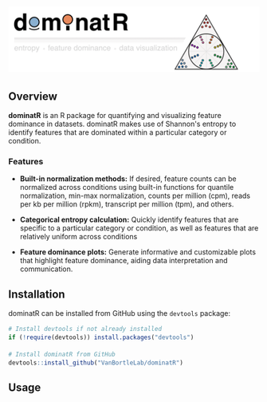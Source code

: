 # <img src="man/figures/dominatR_header.png" width="1200px">

## Overview

**dominatR** is an R package for quantifying and visualizing feature dominance in datasets. dominatR makes use of Shannon's entropy to identify features that are dominated within a particular category or condition. 

### Features

- **Built-in normalization methods:** If desired, feature counts can be normalized across conditions using built-in functions for quantile normalization, min-max normalization, counts per million (cpm), reads per kb per million (rpkm), transcript per million (tpm), and others.

- **Categorical entropy calculation:** Quickly identify features that are specific to a particular category or condition, as well as features that are relatively uniform across conditions

- **Feature dominance plots:** Generate informative and customizable plots that highlight feature dominance, aiding data interpretation and communication.

## Installation

dominatR can be installed from GitHub using the `devtools` package:

```R
# Install devtools if not already installed
if (!require(devtools)) install.packages("devtools")

# Install dominatR from GitHub
devtools::install_github("VanBortleLab/dominatR")
```

## Usage


